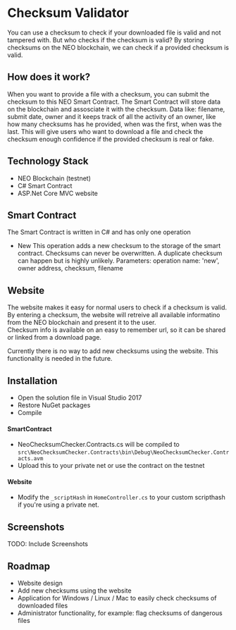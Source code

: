 # Checksum Validator

You can use a checksum to check if your downloaded file is valid and not tampered with. But who checks if the checksum is valid? By storing checksums on the NEO blockchain, we can check if a provided checksum is valid.

## How does it work?

When you want to provide a file with a checksum, you can submit the checksum to this NEO Smart Contract. The Smart Contract will store data on the blockchain and assosciate it with the checksum. Data like: filename, submit date, owner and it keeps track of all the activity of an owner, like how many checksums has he provided, when was the first, when was the last. This will give users who want to download a file and check the checksum enough confidence if the provided checksum is real or fake.

## Technology Stack
- NEO Blockchain (testnet)
- C# Smart Contract
- ASP.Net Core MVC website

## Smart Contract

The Smart Contract is written in C# and has only one operation

- New
This operation adds a new checksum to the storage of the smart contract. Checksums can never be overwritten. A duplicate checksum can happen but is highly unlikely.
Parameters: operation name: 'new', owner address, checksum, filename

## Website

The website makes it easy for normal users to check if a checksum is valid. By entering a checksum, the website will retreive all available informatino from the NEO blockchain and present it to the user.  
Checksum info is available on an easy to remember url, so it can be shared or linked from a download page.

Currently there is no way to add new checksums using the website. This functionality is needed in the future.

## Installation

- Open the solution file in Visual Studio 2017
- Restore NuGet packages
- Compile

#### SmartContract
- NeoChecksumChecker.Contracts.cs will be compiled to `src\NeoChecksumChecker.Contracts\bin\Debug\NeoChecksumChecker.Contracts.avm`
- Upload this to your private net or use the contract on the testnet

#### Website
- Modify the `_scriptHash` in `HomeController.cs` to your custom scripthash if you're using a private net.

## Screenshots

TODO: Include Screenshots

## Roadmap

- Website design
- Add new checksums using the website
- Application for Windows / Linux / Mac to easily check checksums of downloaded files
- Administrator functionality, for example: flag checksums of dangerous files
